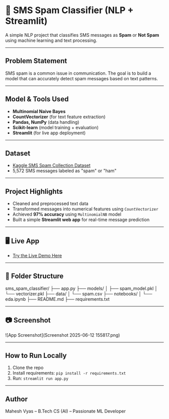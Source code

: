 # 📩 SMS Spam Classifier (NLP + Streamlit)

A simple NLP project that classifies SMS messages as **Spam** or **Not Spam** using machine learning and text processing.

---

##  Problem Statement

SMS spam is a common issue in communication. The goal is to build a model that can accurately detect spam messages based on text patterns.

---

##  Model & Tools Used

- **Multinomial Naive Bayes**
- **CountVectorizer** (for text feature extraction)
- **Pandas, NumPy** (data handling)
- **Scikit-learn** (model training + evaluation)
- **Streamlit** (for live app deployment)

---

## Dataset

- [Kaggle SMS Spam Collection Dataset](https://www.kaggle.com/datasets/uciml/sms-spam-collection-dataset)
- 5,572 SMS messages labeled as "spam" or "ham"

---

##  Project Highlights

- Cleaned and preprocessed text data  
- Transformed messages into numerical features using `CountVectorizer`  
- Achieved **97% accuracy** using `MultinomialNB` model  
- Built a simple **Streamlit web app** for real-time message prediction

---

## 🖥️ Live App

- [Try the Live Demo Here](https://maheshh-v-sms-spam-classifier-app-ohdkro.streamlit.app/)

---

## 📁 Folder Structure

sms_spam_classifier/
├── app.py
├── models/
│ ├── spam_model.pkl
│ └── vectorizer.pkl
├── data/
│ └── spam.csv
├── notebooks/
│ └── eda.ipynb
├── README.md
├── requirements.txt



---

## 📷 Screenshot

![App Screenshot](Screenshot 2025-06-12 155817.png) 

---

##  How to Run Locally

1. Clone the repo  
2. Install requirements: `pip install -r requirements.txt`  
3. Run: `streamlit run app.py`

---

##  Author

Mahesh Vyas – B.Tech CS (AI) – Passionate ML Developer  
